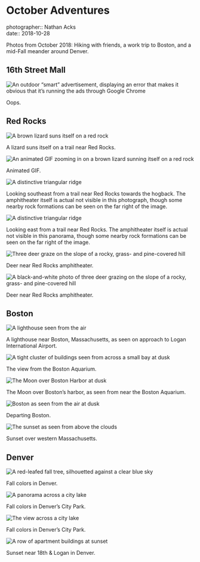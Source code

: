 # October Adventures

photographer:: Nathan Acks  
date:: 2018-10-28

Photos from October 2018: Hiking with friends, a work trip to Boston, and a mid-Fall meander around Denver.

## 16th Street Mall

![An outdoor “smart” advertisement, displaying an error that makes it obvious that it’s running the ads through Google Chrome](../photography/assets/2018-10-09-restore-pages.webp)

Oops.

## Red Rocks

![A brown lizard suns itself on a red rock](../photography/assets/2018-10-13-lizard.webp)

A lizard suns itself on a trail near Red Rocks.

![An animated GIF zooming in on a brown lizard sunning itself on a red rock](assets/2018-10-28-october-adventures-03.webp)

Animated GIF.

![A distinctive triangular ridge](assets/2018-10-28-october-adventures-04.webp)

Looking southeast from a trail near Red Rocks towards the hogback. The amphitheater itself is actual not visible in this photograph, though some nearby rock formations can be seen on the far right of the image.

![A distinctive triangular ridge](assets/2018-10-28-october-adventures-05.webp)

Looking east from a trail near Red Rocks. The amphitheater itself is actual not visible in this panorama, though some nearby rock formations can be seen on the far right of the image.

![Three deer graze on the slope of a rocky, grass- and pine-covered hill](assets/2018-10-28-october-adventures-06.webp)

Deer near Red Rocks amphitheater.

![A black-and-white photo of three deer grazing on the slope of a rocky, grass- and pine-covered hill](assets/2018-10-28-october-adventures-07.webp)

Deer near Red Rocks amphitheater.

## Boston

![A lighthouse seen from the air](../photography/assets/2018-10-17-lighthouse.webp)

A lighthouse near Boston, Massachusetts, as seen on approach to Logan International Airport.

![A tight cluster of buildings seen from across a small bay at dusk](../photography/assets/2018-10-20-boston-harbor.webp)

The view from the Boston Aquarium.

![The Moon over Boston Harbor at dusk](assets/2018-10-28-october-adventures-10.webp)

The Moon over Boston’s harbor, as seen from near the Boston Aquarium.

![Boston as seen from the air at dusk](../photography/assets/2018-10-25-departing-boston.webp)

Departing Boston.

![The sunset as seen from above the clouds](assets/2018-10-28-october-adventures-12.webp)

Sunset over western Massachusetts.

## Denver

![A red-leafed fall tree, silhouetted against a clear blue sky](assets/2018-10-28-october-adventures-13.webp)

Fall colors in Denver.

![A panorama across a city lake](assets/2018-10-28-october-adventures-14.webp)

Fall colors in Denver’s City Park.

![The view across a city lake](../photography/assets/2018-10-28-fall-colors.webp)

Fall colors in Denver’s City Park.

![A row of apartment buildings at sunset](assets/2018-10-28-october-adventures-16.webp)

Sunset near 18th & Logan in Denver.
